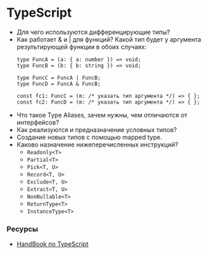 # TypeScript

* Для чего используются дифференцирующие типы?
* Как работает & и | для функций? Какой тип будет у аргумента результирующей функции в обоих случаях:
  ```
  type FuncA = (a: { a: number }) => void;
  type FuncB = (b: { b: string }) => void;

  type FuncC = FuncA | FuncB;
  type FuncD = FuncA & FuncB;

  const fc1: FuncC = (m: /* указать тип аргумента */) => { };
  const fc2: FuncD = (m: /* указать тип аргумента */) => { };
  ```
* Что такое Type Aliases, зачем нужны, чем отличаются от интерфейсов?
* Как реализуются и предназначение условных типов?
* Создание новых типов с помощью mapped type.
* Каково назначение нижеперечисленных инструкций?
  * `Readonly<T>`
  * `Partial<T>`
  * `Pick<T, U>`
  * `Record<T, U>`
  * `Exclude<T, U>`
  * `Extract<T, U>`
  * `NonNullable<T>`
  * `ReturnType<T>`
  * `InstanceType<T>`

### Ресурсы
* [HandBook по TypeScript](https://www.typescriptlang.org/docs/handbook/advanced-types.html)